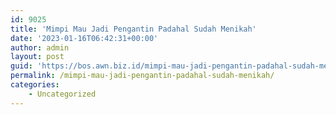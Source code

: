 ```yaml
---
id: 9025
title: 'Mimpi Mau Jadi Pengantin Padahal Sudah Menikah'
date: '2023-01-16T06:42:31+00:00'
author: admin
layout: post
guid: 'https://bos.awn.biz.id/mimpi-mau-jadi-pengantin-padahal-sudah-menikah/'
permalink: /mimpi-mau-jadi-pengantin-padahal-sudah-menikah/
categories:
    - Uncategorized
---
```


